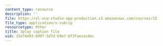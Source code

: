 ```yaml
---
content_type: resource
description: ''
file: https://ol-ocw-studio-app-production.s3.amazonaws.com/courses/15-s12-blockchain-and-money-fall-2018/15e74d93b99f5d7db9e7bf3faecacdec_5auv_xrvoJk.vtt
file_type: application/x-subrip
resourcetype: Other
title: 3play caption file
uid: 15e74d93-b99f-5d7d-b9e7-bf3faecacdec
---
```

